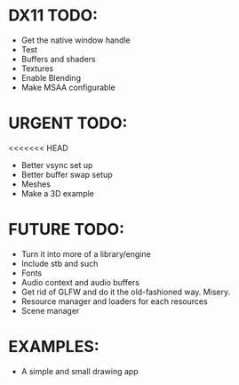 # DX11 TODO: 
- Get the native window handle 
- Test
- Buffers and shaders 
- Textures 
- Enable Blending 
- Make MSAA configurable

# URGENT TODO: 
<<<<<<< HEAD
- Better vsync set up
- Better buffer swap setup
- Meshes
- Make a 3D example

# FUTURE TODO: 
- Turn it into more of a library/engine
- Include stb and such
- Fonts 
- Audio context and audio buffers
- Get rid of GLFW and do it the old-fashioned way. Misery.
- Resource manager and loaders for each resources
- Scene manager

# EXAMPLES: 
- A simple and small drawing app
